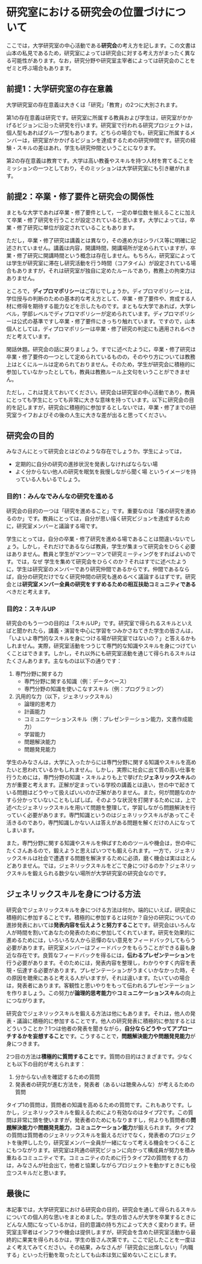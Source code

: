 # 研究室における研究会の位置づけについて
ここでは，大学研究室の中心活動である**研究会**の考え方を記します。この文書は山本の私見であるため，研究室によっては研究会に対する考え方がまったく異なる可能性があります。なお，研究分野や研究室主宰者によっては研究会のことをゼミと呼ぶ場合もあります。

## 前提1：大学研究室の存在意義
大学研究室の存在意義は大きくは「研究」「教育」の2つに大別されます。

第1の存在意義は研究です。研究室に所属する教員および学生は，研究室がかかげるビジョンに沿った研究を行います。研究室で行われる研究プロジェクトは，個人型もあればグループ型もあります。どちらの場合でも，研究室に所属するメンバーは，研究室がかかげるビジョンを達成するための研究仲間です。研究の経験・スキルの差はあれ，学生も研究仲間ということになります。

第2の存在意義は教育です。大学は高い教養やスキルを持つ人材を育てることをミッションの一つとしており，そのミッションは大学研究室にも引き継がれます。


## 前提2：卒業・修了要件と研究会の関係性
まともな大学であれば卒業・修了要件として，一定の単位数を揃えることに加えて卒業・修了研究を行うことが設定されていると思います。大学によっては，卒業・修了研究に単位が設定されていることもあります。

ただし，卒業・修了研究は講義とは異なり，その進め方はシラバス等に明確に記述されていません。講義は内容，開講時間，開講場所が定められていますが，卒業・修了研究に開講時間という概念は存在しません。もちろん，研究室によっては学生が研究室に滞在し研究活動を行う時間（コアタイム）が設定されている場合もありますが，それは研究室が独自に定めたルールであり，教務上の拘束力はありません。

ところで，**ディプロマポリシー**はご存じでしょうか。ディプロマポリシーとは，学位授与の判断のための基本的な考え方として、卒業・修了要件や、育成する人材に修得を期待する能力などを示したものです。まともな大学であれば，大学レベル，学部レベルでディプロマポリシーが定められています。ディプロマポリシーは公式の基準ですし卒業・修了要件にきっちり触れています。ですので，山本個人としては，ディプロマポリシーは卒業・修了研究の判定にも適用されるべきだと考えています。

閑話休題。研究会の話に戻りましょう。すでに述べたように，卒業・修了研究は卒業・修了要件の一つとして定められているものの，そのやり方については教務上はとくにルールは定められておりません。そのため，学生が研究会に積極的に参加していなかったとしても，教員は教務ルール上文句をいうことができません。

ただし，これは覚えておいてください。研究会は研究室の中心活動であり，教員にとっても学生にとっても非常に大きな意味を持っています。以下に研究会の目的を記しますが，研究会に積極的に参加するとしないでは，卒業・修了までの研究室ライフおよびその後の人生に大きな差が出ると思ってください。


## 研究会の目的
みなさんにとって研究会とはどのような存在でしょうか。学生によっては，
* 定期的に自分の研究の進捗状況を発表しなければならない場
* よく分からない他人の研究を眠気を我慢しながら聞く場
というイメージを持っている人もいるでしょう。

### 目的1：みんなでみんなの研究を進める
研究会の目的の一つは「研究を進めること」です。重要なのは「誰の研究を進めるのか」です。教員にとっては，自分が思い描く研究ビジョンを達成するために，研究室メンバーと議論する場です。

学生にとっては，自分の卒業・修了研究を進める場であることは間違いないでしょう。しかし，それだけであるならば教員，学生が集まって研究会をひらく必要はありません。教員と学生がマンツーマンで研究ミーティングをすればよいのです。では，なぜ
学生を集めて研究会をひらくのか？それはすでに述べたように，学生は研究室のメンバーであり研究仲間であるからです。仲間であるならば，自分の研究だけでなく研究仲間の研究も進めるべく議論するはずです。研究会とは**研究室メンバー全員の研究をすすめるための相互扶助コミュニティである**べきだと考えます。

### 目的2：スキルUP
研究会のもう一つの目的は「スキルUP」です。研究室で得られるスキルといえばと聞かれたら，講義・演習を中心に学習をつみかさねてきた学生の皆さんは，「いよいよ専門的なスキルを身につける場が研究室ではないの？」と答えるかもしれません。実際，研究室活動をつうじて専門的な知識やスキルを身につけていくことはできます。しかし，それ以外にも研究室活動を通じて得られるスキルはたくさんあります。主なものは以下の通りです： 
1. 専門分野に関する力
	* 専門分野に関する知識（例：データベース）
	* 専門分野の知識を使いこなすスキル（例：プログラミング）
2. 汎用的な力（以下，ジェネリックスキル）
	* 論理的思考力
	* 計画能力
	* コミュニケーションスキル（例：プレゼンテーション能力，文書作成能力）
	* 学習能力
	* 問題解決能力
	* 問題発見能力

学生のみなさんは，大学に入ったからには専門分野に関する知識やスキルを高めたいと思われているかもしれません。しかし，実際に社会に出て質の高い仕事を行うためには，専門分野の知識・スキルよりも上で挙げた**ジェネリックスキル**の方が重要と考えます。正解が定まっている学校の講義とは違い，世の中で起きている問題はどうやって扱えばいいのか正解がありません。また，何が問題なのかすら分かっていないこともしばしば。そのような状況を打開するためには，上で述べたジェネリックスキルを用いて問題を整理して，学習しながら問題解決を行っていく必要があります。専門知識というのはジェネリックスキルがあってこそ活きるのであり，専門知識しかない人は答えがある問題を解くだけの人になってしまいます。

また，専門分野に関する知識やスキルを伸ばすためのツールや機会は，世の中にたくさんあるので，鍛えようと思えばいつでも鍛えられます。一方で，ジェネリックスキルは社会で遭遇する問題を解決するために必須，磨く機会は実はほとんどありません。では，ジェネリックスキルをどこで身につけるのか？ジェネリックスキルを鍛えられる数少ない場所が大学研究室の研究会なのです。

## ジェネリックスキルを身につける方法
研究会でジェネリックスキルを身につける方法は何か。端的にいえば，研究会に積極的に参加することです。積極的に参加するとは何か？自分の研究についての進捗発表においては**発表内容を伝えようと努力すること**です。研究会はいろんな人が時間を割いてあなたの発表のために参加してくれています。研究を効果的に進めるためには，いろいろな人から忌憚のない意見をフィードバックしてもらう必要があります。研究室メンバーはフィードバックをもらうことができる最も身近な存在です。良質なフィードバックを得るには，**伝わるプレゼンテーション**を行う必要があります。そのためには，発表内容を整理し，わかりやすく内容を表現・伝達する必要があります。プレゼンテーションがうまくいかなかった時，その原因を聴衆にあると考える人がいますが，それは違います。たいていの場合は，発表者にあります。客観性と思いやりをもって伝われるプレゼンテーションを作りましょう。この努力が**論理的思考能力**や**コミュニケーションスキル**の向上につながります。

研究会でジェネリックスキルを鍛える方法は他にもあります。それは，他人の発表・議論に積極的に参加することです。他人の研究発表に積極的に参加するとはどういうことか？1つは他者の発表を聞きながら，**自分ならどうやってアプローチするかを妄想すること**です。こうすることで，**問題解決能力や問題発見能力**が身につきます。

2つ目の方法は**積極的に質問すること**です。質問の目的はさまざまです。少なくとも以下の目的が考えられます：
1. 分からない点を確認するための質問
2. 発表者の研究が進む方法を，発表者（あるいは聴衆みんな）が考えるための質問

タイプ1の質問は，質問者の知識を高めるための質問です。これもありです。しかし，ジェネリックスキルを鍛えるためにより有効なのはタイプ2です。この質問は非常に頭を使いますが，発表者のためにもなりますし，何よりも質問者の**問題解決能力**や**問題発見能力**，**コミュニケーション能力**が鍛えられます。タイプ2の質問は質問者のジェネリックスキルを鍛えるだけでなく，発表者のプロジェクトを後押ししたり，研究室メンバー全員が一緒になって考える機会をつくることにもつながります。研究室は共通の研究ビジョンに向かって構成員が努力を積み重ねるコミュニティです。コミュニティのために行うタイプ2の質問をする力は，みなさんが社会出て，他者と協業しながらプロジェクトを動かすときにも役立つスキルだと思います。

## 最後に
本記事では，大学研究室における研究会の目的，研究会を通して得られるスキルについての個人的な思いをまとめました。学生の皆さんが大学を卒業するときにどんな人間になっているかは，目的意識の持ち方によって大きく変わります。研究室主宰者はインフラや機会は提供しますが，研究会を含めた研究室活動から最終的に果実を得られるかは，学生の皆さん次第です。ここで記したことを一度はよく考えてみてください。その結果，みなさんが「研究会に出席しない」「内職する」といった行動を取ったとしても山本は気に留めないことにします。
